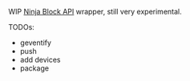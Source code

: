 WIP [Ninja Block API](http://docs.ninja.is/) wrapper, still very experimental.

TODOs:

* geventify
* push
* add devices
* package